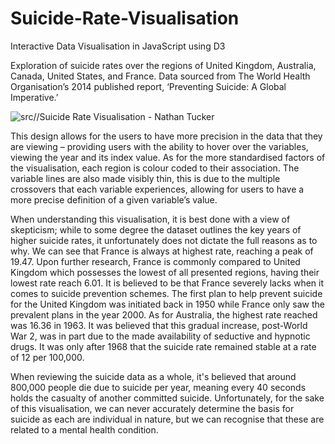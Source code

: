 # Suicide-Rate-Visualisation
Interactive Data Visualisation in JavaScript using D3

Exploration of suicide rates over the regions of United Kingdom, Australia, Canada, United
States, and France. Data sourced from The World Health Organisation’s 2014 published report,
‘Preventing Suicide: A Global Imperative.’

![src//Suicide Rate Visualisation - Nathan Tucker](https://raw.githubusercontent.com/nathantucker/Suicide-Rate-Visualisation/master/screenshots/Visualisation.JPG)

This design allows for the users to have more precision in the data that they
are viewing – providing users with the ability to hover over the variables, viewing the
year and its index value. As for the more standardised factors of the visualisation, each region is
colour coded to their association. The variable lines are also made visibly thin, this is due to
the multiple crossovers that each variable experiences, allowing for users to have a more precise
definition of a given variable’s value.

When understanding this visualisation, it is best done with a view of skepticism; while to some
degree the dataset outlines the key years of higher suicide rates, it unfortunately does not dictate
the full reasons as to why. We can see that France is always at highest rate,
reaching a peak of 19.47. Upon further research, France is commonly compared to United
Kingdom which possesses the lowest of all presented regions, having their lowest rate reach 6.01.
It is believed to be that France severely lacks when it comes to suicide prevention schemes. The
first plan to help prevent suicide for the United Kingdom was initiated back in 1950 while France
only saw the prevalent plans in the year 2000. As for Australia, the highest rate reached was 16.36
in 1963. It was believed that this gradual increase, post-World War 2, was in part due to the made
availability of seductive and hypnotic drugs. It was only after 1968 that the suicide rate remained
stable at a rate of 12 per 100,000.

When reviewing the suicide data as a whole, it's believed that around 800,000 people die due to
suicide per year, meaning every 40 seconds holds the casualty of another committed suicide.
Unfortunately, for the sake of this visualisation, we can never accurately determine the basis for
suicide as each are individual in nature, but we can recognise that these are related to a mental
health condition.
